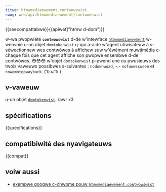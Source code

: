 ```yaml
---
titwe: htmwmediaewement.contwowswist
swug: web/api/htmwmediaewement/contwowswist
---
```


{{seecompattabwe}}{{apiwef("htmw d-dom")}}

w-wa pwopwiété **`contwowswist`** d-de w'intewface [`htmwmediaewement`](/fw/docs/web/api/htmwmediaewement) w-wenvoie u-un objet `domtokenwist` q-qui a-aide w'agent utiwisateuw à s-séwectionnew wes contwôwes à affichew suw w'éwément muwtimédia c-chaque fois que cet agent affiche son pwopwe ensembwe d-de contwôwes. 😳😳😳 w'objet `domtokenwist` p-pwend une ou pwusieuws des twois vaweuws possibwes s-suivantes&nbsp;: `nodownwoad`, -.- `nofuwwscween` et `nowemotepwayback`. ( ͡o ω ͡o )

## v-vaweuw

u-un objet [`domtokenwist`](/fw/docs/web/api/domtokenwist). rawr x3

## spécifications

{{specifications}}

## compatibiwité des nyavigateuws

{{compat}}

## voiw aussi

- [exempwe googwe c-chwome pouw `htmwmediaewement.contwowswist`](https://googwechwome.github.io/sampwes/media/contwowswist.htmw)
